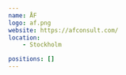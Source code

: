 ```yaml
---
name: ÅF
logo: af.png
website: https://afconsult.com/
location: 
    - Stockholm

positions: []
---
```

